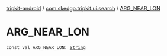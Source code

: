 [tripkit-android](../index.md) / [com.skedgo.tripkit.ui.search](index.md) / [ARG_NEAR_LON](./-a-r-g_-n-e-a-r_-l-o-n.md)

# ARG_NEAR_LON

`const val ARG_NEAR_LON: `[`String`](https://kotlinlang.org/api/latest/jvm/stdlib/kotlin/-string/index.html)